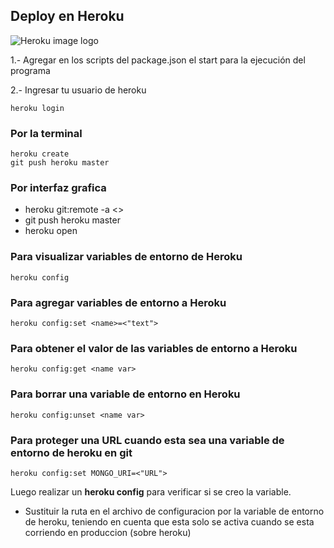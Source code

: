 ## Deploy en Heroku
![Heroku image logo](https://cdn-images-1.medium.com/max/1200/1*FSkUtK8pYPBSNeaVotU4Ug.jpeg)

1.- Agregar en los scripts del package.json el start para la ejecución del programa

2.- Ingresar tu usuario de heroku
```
heroku login
```

### Por la terminal
```
heroku create
git push heroku master
```

### Por interfaz grafica
- heroku git:remote -a <<name-app>>
- git push heroku master
- heroku open

### Para visualizar variables de entorno de Heroku
```
heroku config
```

### Para agregar variables de entorno a Heroku
```
heroku config:set <name>=<"text">
```

### Para obtener el valor de las variables de entorno a Heroku
```
heroku config:get <name var>
```

### Para borrar una variable de entorno en Heroku
```
heroku config:unset <name var>
```

### Para proteger una URL cuando esta sea una variable de entorno de heroku en git
```
heroku config:set MONGO_URI=<"URL">
```
Luego realizar un **heroku config** para verificar si se creo la variable.
- Sustituir la ruta en el archivo de configuracion por la variable de entorno de heroku, teniendo en cuenta que esta solo se activa cuando se esta corriendo en produccion (sobre heroku)
